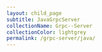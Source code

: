 ```yaml
---
layout: child_page
subtitle: JavaGrpcServer
collectionName: Grpc--Server
collectionColor: lightgrey
permalink: /grpc-server/java/
---
```

